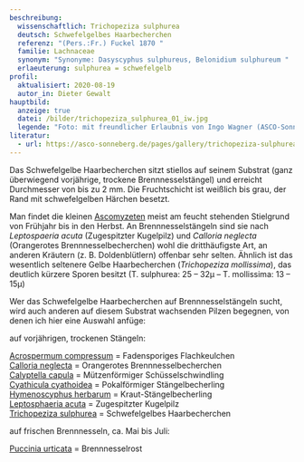 ```yaml
---
beschreibung:
  wissenschaftlich: Trichopeziza sulphurea
  deutsch: Schwefelgelbes Haarbecherchen
  referenz: "(Pers.:Fr.) Fuckel 1870 "
  familie: Lachnaceae
  synonym: "Synonyme: Dasyscyphus sulphureus, Belonidium sulphureum "
  erlaeuterung: sulphurea = schwefelgelb
profil:
  aktualisiert: 2020-08-19
  autor_in: Dieter Gewalt
hauptbild:
  anzeige: true
  datei: /bilder/trichopeziza_sulphurea_01_iw.jpg
  legende: "Foto: mit freundlicher Erlaubnis von Ingo Wagner (ASCO-Sonneberg)"
literatur:
  - url: https://asco-sonneberg.de/pages/gallery/trichopeziza-sulphurea-110810-01xs21381.php
---
```

Das Schwefelgelbe Haarbecherchen sitzt stiellos auf seinem Substrat (ganz überwiegend vorjährige, trockene Brennnesselstängel) und erreicht Durchmesser von bis zu 2 mm. Die Fruchtschicht ist weißlich bis grau, der Rand mit schwefelgelben Härchen besetzt.

Man findet die kleinen [Ascomyzeten](Ascomyzeten "Glossar") meist am feucht stehenden Stielgrund von Frühjahr bis in den Herbst. An Brennnesselstängeln sind sie nach *Leptospaeria acuta* (Zugespitzter Kugelpilz) und *Calloria neglecta* (Orangerotes Brennnesselbecherchen) wohl die dritthäufigste Art, an anderen Kräutern (z. B. Doldenblütlern) offenbar sehr selten. Ähnlich ist das wesentlich seltenere Gelbe Haarbecherchen (*Trichopeziza mollissima*), das deutlich kürzere Sporen besitzt (T. sulphurea: 25 – 32µ – T. mollissima: 13 – 15µ)

Wer das Schwefelgelbe Haarbecherchen auf Brennnesselstängeln sucht, wird auch anderen auf diesem Substrat wachsenden Pilzen begegnen, von denen ich hier eine Auswahl anfüge:

auf vorjährigen, trockenen Stängeln:

[Acrospermum compressum](/pilze/acrospermum-fadensporiges-flachkeulchen)  =  Fadensporiges Flachkeulchen\
[Calloria neglecta](/pilze/calloria-neglecta-orangerotes-brennnesselbecherchen)  =  Orangerotes Brennnesselbecherchen\
[Calyptella capula](/pilze/calyptella-capula-mützenförmiger-schüsselschwindling)  =  Mützenförmiger Schüsselschwindling\
[Cyathicula cyathoidea](/pilze/cyathicula-cyathoidea-pokalförmiger-stängelbecherling)  =  Pokalförmiger Stängelbecherling\
[Hymenoscyphus herbarum](/pilze/hymenoscyhus-herbarum-kraut-stängelbecherling)  =  Kraut-Stängelbecherling\
[Leptosphaeria acuta](/pilze/leptosphaeria-acuta-zugespitzter-kugelpilz)  = Zugespitzter Kugelpilz\
[Trichopeziza sulphurea](/pilze/trichopeziza-sulphurea-schwefelgelbes-haarbecherchen)  =  Schwefelgelbes Haarbecherchen

auf frischen Brennnesseln, ca. Mai bis Juli:

[Puccinia urticata](/pilze/puccinia-urticata-brennnesselrost)  =  Brennnesselrost